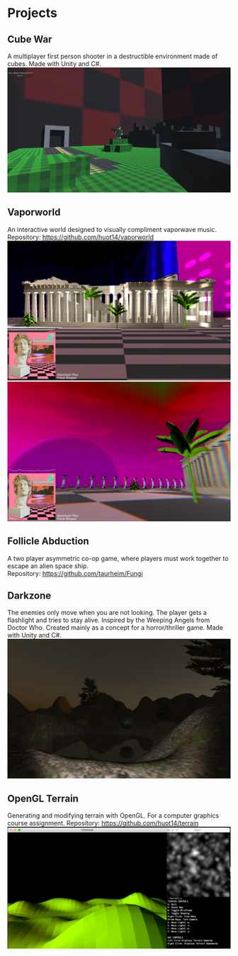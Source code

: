 
# Projects

## Cube War
A multiplayer first person shooter in a destructible environment made of cubes. Made with Unity and C#.
![image](cubewar1.PNG)

## Vaporworld
An interactive world designed to visually compliment vaporwave music.      
Repository: <https://github.com/huot14/vaporworld>       
![image](vprwrld3.png)
![image](vprwrld2.png)

## Follicle Abduction
A two player asymmetric co-op game, where players must work together to escape an alien space ship.    
Repository: <https://github.com/taurheim/Fungi>       

## Darkzone
The enemies only move when you are not looking. The player gets a flashlight and tries to stay alive. Inspired by the Weeping Angels from Doctor Who. Created mainly as a concept for a horror/thriller game. Made with Unity and C#.
![image](darkzone.png)

## OpenGL Terrain
Generating and modifying terrain with OpenGL. For a computer graphics course assignment.
Repository: <https://github.com/huot14/terrain>
![image](terrain.png)
